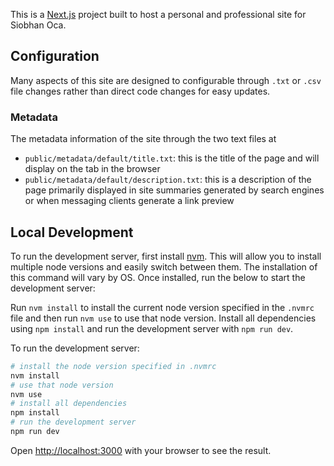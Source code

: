 This is a [Next.js](https://nextjs.org) project built to host a personal and professional site for Siobhan Oca.

## Configuration

Many aspects of this site are designed to configurable through `.txt` or `.csv` file changes rather than direct code changes for easy updates.

### Metadata

The metadata information of the site through the two text files at
- `public/metadata/default/title.txt`: this is the title of the page and will display on the tab in the browser
- `public/metadata/default/description.txt`: this is a description of the page primarily displayed in site summaries generated by search engines or when messaging clients generate a link preview

## Local Development

To run the development server, first install [nvm](https://github.com/nvm-sh/nvm). This will allow you to install multiple node versions and easily switch between them. The installation of this command will vary by OS. Once installed, run the below to start the development server:


Run `nvm install` to install the current node version specified in the `.nvmrc` file and then run `nvm use` to use that node version. Install all dependencies using `npm install` and run the development server with `npm run dev`.

To run the development server:

```bash
# install the node version specified in .nvmrc
nvm install
# use that node version
nvm use
# install all dependencies
npm install
# run the development server
npm run dev
```

Open [http://localhost:3000](http://localhost:3000) with your browser to see the result.